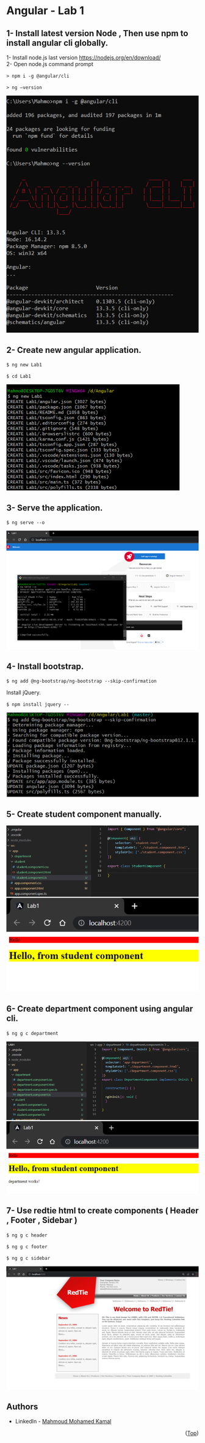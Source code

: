 # Angular - Lab 1

## 1- Install latest version Node , Then use npm to install angular cli globally.
1- Install node.js last version https://nodejs.org/en/download/ \
2- Open node.js command prompt
```
> npm i -g @angular/cli
```
```
> ng –version
```
![alt text](./Screenshots/Lab1_Task1.PNG)

## 2- Create new angular application.
```
$ ng new Lab1
```
```
$ cd Lab1
```
![alt text](./Screenshots/Lab1_Task2.PNG)

## 3- Serve the application.
```
$ ng serve --o
```
![alt text](./Screenshots/Lab1_Task3.PNG)

## 4- Install bootstrap.
```
$ ng add @ng-bootstrap/ng-bootstrap --skip-confirmation 
```
Install jQuery.
```
$ npm install jquery --
```
![alt text](./Screenshots/Lab1_Task4.PNG)

## 5- Create student component manually.
![alt text](./Screenshots/Lab1_Task5.1.PNG)
![alt text](./Screenshots/Lab1_Task5.2.PNG)

## 6- Create department component using angular cli.
```
$ ng g c department
```
![alt text](./Screenshots/Lab1_Task6.1.PNG)
![alt text](./Screenshots/Lab1_Task6.2.PNG)

## 7- Use redtie html to create components ( Header , Footer , Sidebar )
```
$ ng g c header
```
```
$ ng g c footer
```
```
$ ng g c sidebar
```
![alt text](./Screenshots/Lab1_Task7.PNG)

## Authors
* LinkedIn - [Mahmoud Mohamed Kamal](https://www.linkedin.com/in/mahmoudfierro98)

<p align="right">(<a href="#top">Top</a>)</p>
